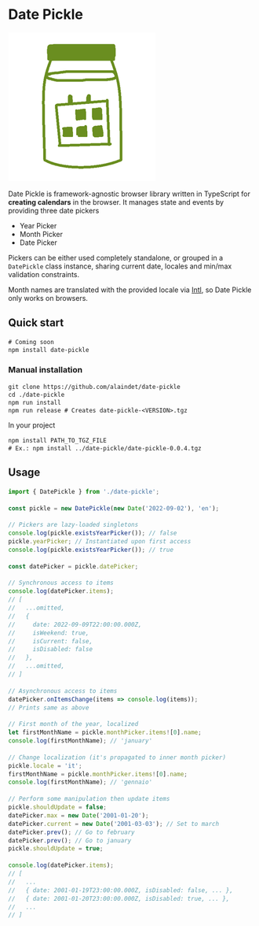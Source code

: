 # Date Pickle

![Date Pickle logo](https://raw.githubusercontent.com/alaindet/date-pickle/main/logo.png)

Date Pickle is framework-agnostic browser library written in TypeScript for **creating calendars** in the browser. It manages state and events by providing three date pickers

- Year Picker
- Month Picker
- Date Picker

Pickers can be either used completely standalone, or grouped in a `DatePickle` class instance, sharing current date, locales and min/max validation constraints.

Month names are translated with the provided locale via [Intl](https://developer.mozilla.org/en-US/docs/Web/JavaScript/Reference/Global_Objects/Intl), so Date Pickle only works on browsers.

## Quick start

```
# Coming soon
npm install date-pickle
```

### Manual installation
```
git clone https://github.com/alaindet/date-pickle
cd ./date-pickle
npm run install
npm run release # Creates date-pickle-<VERSION>.tgz
```

In your project

```
npm install PATH_TO_TGZ_FILE
# Ex.: npm install ../date-pickle/date-pickle-0.0.4.tgz
```

## Usage

```ts
import { DatePickle } from './date-pickle';

const pickle = new DatePickle(new Date('2022-09-02'), 'en');

// Pickers are lazy-loaded singletons
console.log(pickle.existsYearPicker()); // false
pickle.yearPicker; // Instantiated upon first access
console.log(pickle.existsYearPicker()); // true

const datePicker = pickle.datePicker;

// Synchronous access to items
console.log(datePicker.items);
// [
//   ...omitted,
//   {
//     date: 2022-09-09T22:00:00.000Z,
//     isWeekend: true,
//     isCurrent: false,
//     isDisabled: false
//   },
//   ...omitted,
// ]

// Asynchronous access to items
datePicker.onItemsChange(items => console.log(items));
// Prints same as above

// First month of the year, localized
let firstMonthName = pickle.monthPicker.items![0].name;
console.log(firstMonthName); // 'january'

// Change localization (it's propagated to inner month picker)
pickle.locale = 'it';
firstMonthName = pickle.monthPicker.items![0].name;
console.log(firstMonthName); // 'gennaio'

// Perform some manipulation then update items
pickle.shouldUpdate = false;
datePicker.max = new Date('2001-01-20');
datePicker.current = new Date('2001-03-03'); // Set to march
datePicker.prev(); // Go to february
datePicker.prev(); // Go to january
pickle.shouldUpdate = true;

console.log(datePicker.items);
// [
//   ...
//   { date: 2001-01-19T23:00:00.000Z, isDisabled: false, ... },
//   { date: 2001-01-20T23:00:00.000Z, isDisabled: true, ... },
//   ...
// ]
```
